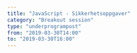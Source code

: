 ```yaml
---
title: "JavaScript - Sikkerhetsoppgaver"
category: "Breakout session"
type: "underprogrampost"
from: "2019-03-30T14:00"
to: "2019-03-30T16:00"
---
```

